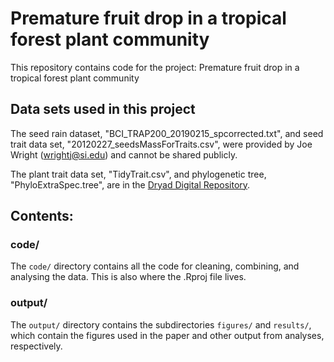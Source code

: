 # Premature fruit drop in a tropical forest plant community

This repository contains code for the project: Premature fruit drop in a tropical forest plant community

## Data sets used in this project

The seed rain dataset, "BCI_TRAP200_20190215_spcorrected.txt", and seed trait data set, "20120227_seedsMassForTraits.csv", were provided by Joe Wright (wrightj@si.edu) and cannot be shared publicly.

The plant trait data set, "TidyTrait.csv", and phylogenetic tree, "PhyloExtraSpec.tree", are in the [Dryad Digital Repository](https://doi.org/10.5061/dryad.230j5ch).

## Contents:

### code/
The `code/` directory contains all the code for cleaning, combining, and analysing the data. This is also where the .Rproj file lives.

### output/
The `output/` directory contains the subdirectories `figures/` and `results/`, which contain the figures used in the paper and other output from analyses, respectively.
